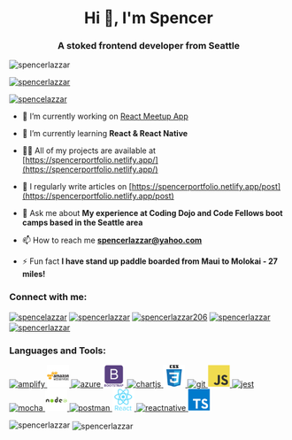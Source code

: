 <h1 align="center">Hi 👋, I'm Spencer</h1>
<h3 align="center">A stoked frontend developer from Seattle</h3>

<p align="left"> <img src="https://komarev.com/ghpvc/?username=spencerlazzar&label=Profile%20views&color=0e75b6&style=flat" alt="spencerlazzar" /> </p>

<p align="left"> <a href="https://github.com/ryo-ma/github-profile-trophy"><img src="https://github-profile-trophy.vercel.app/?username=spencerlazzar" alt="spencerlazzar" /></a> </p>

<p align="left"> <a href="https://twitter.com/spencelazzar" target="blank"><img src="https://img.shields.io/twitter/follow/spencelazzar?logo=twitter&style=for-the-badge" alt="spencelazzar" /></a> </p>

- 🔭 I’m currently working on [React Meetup App](https://github.com/spencerlazzar/meetup_app)

- 🌱 I’m currently learning **React & React Native**

- 👨‍💻 All of my projects are available at [https://spencerportfolio.netlify.app/](https://spencerportfolio.netlify.app/)

- 📝 I regularly write articles on [https://spencerportfolio.netlify.app/post](https://spencerportfolio.netlify.app/post)

- 💬 Ask me about **My experience at Coding Dojo and Code Fellows boot camps based in the Seattle area**

- 📫 How to reach me **spencerlazzar@yahoo.com**

- ⚡ Fun fact **I have stand up paddle boarded from Maui to Molokai - 27 miles!**

<h3 align="left">Connect with me:</h3>
<p align="left">
<a href="https://twitter.com/spencelazzar" target="blank"><img align="center" src="https://raw.githubusercontent.com/rahuldkjain/github-profile-readme-generator/master/src/images/icons/Social/twitter.svg" alt="spencelazzar" height="30" width="40" /></a>
<a href="https://linkedin.com/in/spencerlazzar" target="blank"><img align="center" src="https://raw.githubusercontent.com/rahuldkjain/github-profile-readme-generator/master/src/images/icons/Social/linked-in-alt.svg" alt="spencerlazzar" height="30" width="40" /></a>
<a href="https://fb.com/spencerlazzar206" target="blank"><img align="center" src="https://raw.githubusercontent.com/rahuldkjain/github-profile-readme-generator/master/src/images/icons/Social/facebook.svg" alt="spencerlazzar206" height="30" width="40" /></a>
<a href="https://instagram.com/spencerlazzar" target="blank"><img align="center" src="https://raw.githubusercontent.com/rahuldkjain/github-profile-readme-generator/master/src/images/icons/Social/instagram.svg" alt="spencerlazzar" height="30" width="40" /></a>
<a href="https://www.hackerrank.com/spencerlazzar" target="blank"><img align="center" src="https://raw.githubusercontent.com/rahuldkjain/github-profile-readme-generator/master/src/images/icons/Social/hackerrank.svg" alt="spencerlazzar" height="30" width="40" /></a>
</p>

<h3 align="left">Languages and Tools:</h3>
<p align="left"> <a href="https://aws.amazon.com/amplify/" target="_blank"> <img src="https://docs.amplify.aws/assets/logo-dark.svg" alt="amplify" width="40" height="40"/> </a> <a href="https://aws.amazon.com" target="_blank"> <img src="https://raw.githubusercontent.com/devicons/devicon/master/icons/amazonwebservices/amazonwebservices-original-wordmark.svg" alt="aws" width="40" height="40"/> </a> <a href="https://azure.microsoft.com/en-in/" target="_blank"> <img src="https://www.vectorlogo.zone/logos/microsoft_azure/microsoft_azure-icon.svg" alt="azure" width="40" height="40"/> </a> <a href="https://getbootstrap.com" target="_blank"> <img src="https://raw.githubusercontent.com/devicons/devicon/master/icons/bootstrap/bootstrap-plain-wordmark.svg" alt="bootstrap" width="40" height="40"/> </a> <a href="https://www.chartjs.org" target="_blank"> <img src="https://www.chartjs.org/media/logo-title.svg" alt="chartjs" width="40" height="40"/> </a> <a href="https://www.w3schools.com/css/" target="_blank"> <img src="https://raw.githubusercontent.com/devicons/devicon/master/icons/css3/css3-original-wordmark.svg" alt="css3" width="40" height="40"/> </a> <a href="https://git-scm.com/" target="_blank"> <img src="https://www.vectorlogo.zone/logos/git-scm/git-scm-icon.svg" alt="git" width="40" height="40"/> </a> <a href="https://developer.mozilla.org/en-US/docs/Web/JavaScript" target="_blank"> <img src="https://raw.githubusercontent.com/devicons/devicon/master/icons/javascript/javascript-original.svg" alt="javascript" width="40" height="40"/> </a> <a href="https://jestjs.io" target="_blank"> <img src="https://www.vectorlogo.zone/logos/jestjsio/jestjsio-icon.svg" alt="jest" width="40" height="40"/> </a> <a href="https://mochajs.org" target="_blank"> <img src="https://www.vectorlogo.zone/logos/mochajs/mochajs-icon.svg" alt="mocha" width="40" height="40"/> </a> <a href="https://nodejs.org" target="_blank"> <img src="https://raw.githubusercontent.com/devicons/devicon/master/icons/nodejs/nodejs-original-wordmark.svg" alt="nodejs" width="40" height="40"/> </a> <a href="https://postman.com" target="_blank"> <img src="https://www.vectorlogo.zone/logos/getpostman/getpostman-icon.svg" alt="postman" width="40" height="40"/> </a> <a href="https://reactjs.org/" target="_blank"> <img src="https://raw.githubusercontent.com/devicons/devicon/master/icons/react/react-original-wordmark.svg" alt="react" width="40" height="40"/> </a> <a href="https://reactnative.dev/" target="_blank"> <img src="https://reactnative.dev/img/header_logo.svg" alt="reactnative" width="40" height="40"/> </a> <a href="https://www.typescriptlang.org/" target="_blank"> <img src="https://raw.githubusercontent.com/devicons/devicon/master/icons/typescript/typescript-original.svg" alt="typescript" width="40" height="40"/> </a> </p>

<p><img align="left" src="https://github-readme-stats.vercel.app/api/top-langs?username=spencerlazzar&show_icons=true&locale=en&layout=compact" alt="spencerlazzar" /></p>

<p>&nbsp;<img align="center" src="https://github-readme-stats.vercel.app/api?username=spencerlazzar&show_icons=true&locale=en" alt="spencerlazzar" /></p>
